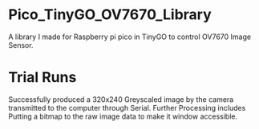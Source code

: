 # Pico_TinyGO_OV7670_Library
A library I made for Raspberry pi pico in TinyGO to control OV7670 Image Sensor.

# Trial Runs
Successfully produced a 320x240 Greyscaled image by the camera transmitted to the computer through Serial. Further Processing includes Putting a bitmap to the raw image data to make it window accessible.
